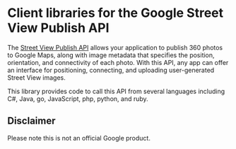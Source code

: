 # Client libraries for the Google Street View Publish API

The [Street View Publish API](http://developers.google.com/streetview/publish)
allows your application to publish 360 photos to Google Maps, along with image
metadata that specifies the position, orientation, and connectivity of each
photo. With this API, any app can offer an interface for positioning,
connecting, and uploading user-generated Street View images.

This library provides code to call this API from several languages including C#, Java, go, JavaScript, php, python, and ruby.

## Disclaimer

Please note this is not an official Google product.
